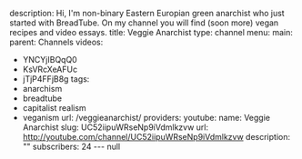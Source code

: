description: Hi, I'm non-binary Eastern Europian green anarchist who just started
  with BreadTube. On my channel you will find (soon more) vegan recipes and video
  essays.
title: Veggie Anarchist
type: channel
menu:
  main:
    parent: Channels
videos:
- YNCYjIBQqQ0
- KsVRcXeAFUc
- jTjP4FFjB8g
tags:
- anarchism
- breadtube
- capitalist realism
- veganism
url: /veggieanarchist/
providers:
  youtube:
    name: Veggie Anarchist
    slug: UC52iipuWRseNp9iVdmlkzvw
    url: http://youtube.com/channel/UC52iipuWRseNp9iVdmlkzvw
    description: ""
    subscribers: 24
--- null
